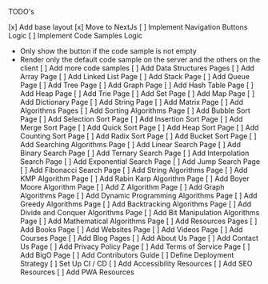 TODO's

[x] Add base layout
[x] Move to NextJs
[ ] Implement Navigation Buttons Logic
[ ] Implement Code Samples Logic
  - Only show the button if the code sample is not empty
  - Render only the default code sample on the server and the others on the client
[ ] Add more code samples
[ ] Add Data Structures Pages
  [ ] Add Array Page
  [ ] Add Linked List Page
  [ ] Add Stack Page
  [ ] Add Queue Page
  [ ] Add Tree Page
  [ ] Add Graph Page
  [ ] Add Hash Table Page
  [ ] Add Heap Page
  [ ] Add Trie Page
  [ ] Add Set Page
  [ ] Add Map Page
  [ ] Add Dictionary Page
  [ ] Add String Page
  [ ] Add Matrix Page
[ ] Add Algorithms Pages
  [ ] Add Sorting Algorithms Page
    [ ] Add Bubble Sort Page
    [ ] Add Selection Sort Page
    [ ] Add Insertion Sort Page
    [ ] Add Merge Sort Page
    [ ] Add Quick Sort Page
    [ ] Add Heap Sort Page
    [ ] Add Counting Sort Page
    [ ] Add Radix Sort Page
    [ ] Add Bucket Sort Page
  [ ] Add Searching Algorithms Page
    [ ] Add Linear Search Page
    [ ] Add Binary Search Page
    [ ] Add Ternary Search Page
    [ ] Add Interpolation Search Page
    [ ] Add Exponential Search Page
    [ ] Add Jump Search Page
    [ ] Add Fibonacci Search Page
  [ ] Add String Algorithms Page
    [ ] Add KMP Algorithm Page
    [ ] Add Rabin Karp Algorithm Page
    [ ] Add Boyer Moore Algorithm Page
    [ ] Add Z Algorithm Page
  [ ] Add Graph Algorithms Page
  [ ] Add Dynamic Programming Algorithms Page
  [ ] Add Greedy Algorithms Page
  [ ] Add Backtracking Algorithms Page
  [ ] Add Divide and Conquer Algorithms Page
  [ ] Add Bit Manipulation Algorithms Page
  [ ] Add Mathematical Algorithms Page
[ ] Add Resources Pages
  [ ] Add Books Page
  [ ] Add Websites Page
  [ ] Add Videos Page
  [ ] Add Courses Page
[ ] Add Blog Pages
[ ] Add About Us Page
[ ] Add Contact Us Page
[ ] Add Privacy Policy Page
[ ] Add Terms of Service Page
[ ] Add BigO Page
[ ] Add Contributors Guide
[ ] Define Deployment Strategy
[ ] Set Up CI / CD
[ ] Add Accessibility Resources
[ ] Add SEO Resources
[ ] Add PWA Resources

